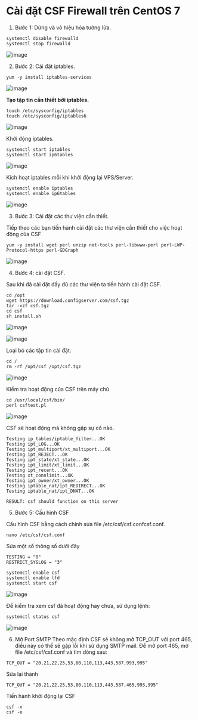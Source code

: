 # Cài đặt CSF Firewall trên CentOS 7

1. Bước 1: Dừng và vô hiệu hóa tường lửa.

```
systemctl disable firewalld 
systemctl stop firewalld
```

![image](https://user-images.githubusercontent.com/62273292/166622653-2a0ecff4-53b9-4927-a7b1-9e382a22119c.png)


2. Bước 2: Cài đặt iptables.

`yum -y install iptables-services`

![image](https://user-images.githubusercontent.com/62273292/166622742-6ce1d74b-a42c-4493-9a77-73efc0b7e350.png)

**Tạo tập tin cần thiết bởi iptables.**

```
touch /etc/sysconfig/iptables 
touch /etc/sysconfig/iptables6
```

![image](https://user-images.githubusercontent.com/62273292/166622803-986e78ca-672b-4b8c-b462-737f10cbf2c9.png)

Khởi động iptables.

```
systemctl start iptables 
systemctl start ip6tables
```

![image](https://user-images.githubusercontent.com/62273292/166623068-25d9925c-774f-4a7c-998e-0da6461745bd.png)


Kích hoạt iptables mỗi khi khởi động lại VPS/Server.

```
systemctl enable iptables 
systemctl enable ip6tables
```

![image](https://user-images.githubusercontent.com/62273292/166623102-d380611c-d6e2-490e-b957-9141191341e7.png)


3. Bước 3: Cài đặt các thư viện cần thiết.

Tiếp theo các bạn tiến hành cài đặt các thư viện cần thiết cho việc hoạt động của CSF

`yum -y install wget perl unzip net-tools perl-libwww-perl perl-LWP-Protocol-https perl-GDGraph`

![image](https://user-images.githubusercontent.com/62273292/166623155-84b7964a-7c70-446f-91f7-76af86aeddf3.png)


4. Bước 4:  cài đặt CSF.

Sau khi đã cài đặt đầy đủ các thư viện ta tiến hành cài đặt CSF.

```
cd /opt
wget https://download.configserver.com/csf.tgz 
tar -xzf csf.tgz 
cd csf 
sh install.sh
```

![image](https://user-images.githubusercontent.com/62273292/166623529-ac957022-2053-4bdc-a8f6-8708043d61ad.png)

![image](https://user-images.githubusercontent.com/62273292/166623613-4ce4a77d-5049-4d57-8e1c-e6b32bab4794.png)


Loại bỏ các tập tin cài đặt.

```
cd /
rm -rf /opt/csf /opt/csf.tgz
```
![image](https://user-images.githubusercontent.com/62273292/166623723-a985c1da-6413-4160-b8dd-01ce3a0995f9.png)


Kiểm tra hoạt động của CSF trên máy chủ 
```
cd /usr/local/csf/bin/
perl csftest.pl
```

![image](https://user-images.githubusercontent.com/62273292/166623803-9a1a70a4-d6a2-4fcb-b3d2-422f852e4e55.png)

CSF sẽ hoạt động mà không gặp sự cố nào.

```
Testing ip_tables/iptable_filter...OK
Testing ipt_LOG...OK
Testing ipt_multiport/xt_multiport...OK
Testing ipt_REJECT...OK
Testing ipt_state/xt_state...OK
Testing ipt_limit/xt_limit...OK
Testing ipt_recent...OK
Testing xt_connlimit...OK
Testing ipt_owner/xt_owner...OK
Testing iptable_nat/ipt_REDIRECT...OK
Testing iptable_nat/ipt_DNAT...OK

RESULT: csf should function on this server
```

5. Bước 5: Cấu hình CSF

Cấu hình CSF bằng cách chỉnh sửa file /etc/csf/csf.confcsf.conf.

`nano /etc/csf/csf.conf`


Sửa một số thông số dưới đây

```
TESTING = "0"
RESTRICT_SYSLOG = "3"
```


```
systemctl enable csf
systemctl enable lfd
systemctl start csf
```

![image](https://user-images.githubusercontent.com/62273292/166624865-70bb2107-0df6-4d33-a2a9-b631e89398fb.png)


Để kiểm tra xem csf đã hoạt động hay chưa, sử dụng lệnh:

`systemctl status csf`

![image](https://user-images.githubusercontent.com/62273292/166625278-567be6c0-4ae9-47b7-b3bc-83b7f6f7da70.png)


6. Mở Port SMTP
Theo mặc định CSF sẽ không mở TCP_OUT với port 465, điều này có thể sẽ gặp lỗi khi sử dụng SMTP mail. Để mở port 465, mở file /etc/csf/csf.conf và tìm dòng sau:

`TCP_OUT = "20,21,22,25,53,80,110,113,443,587,993,995"`

Sửa lại thành

`TCP_OUT = "20,21,22,25,53,80,110,113,443,587,465,993,995"`

Tiến hành khởi động lại CSF

```
csf -x
csf -e
```
